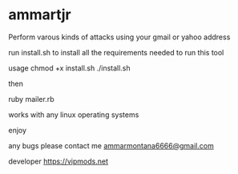# ammartjr
Perform varous kinds of attacks using your gmail or yahoo address


run install.sh to install all the requirements needed to run this tool

usage 
chmod +x install.sh
./install.sh

then 

ruby mailer.rb

works with any linux operating systems

enjoy 

any bugs please contact me ammarmontana6666@gmail.com 

developer https://vipmods.net
